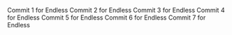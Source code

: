 Commit 1 for Endless 
Commit 2 for Endless 
Commit 3 for Endless 
Commit 4 for Endless 
Commit 5 for Endless 
Commit 6 for Endless 
Commit 7 for Endless 
